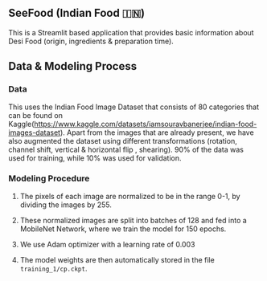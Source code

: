 ## SeeFood (Indian Food 🇮🇳)


This is a Streamlit based application that provides basic information about Desi Food (origin, ingredients &amp; preparation time).


## Data & Modeling Process

### Data

This uses the Indian Food Image Dataset that consists of 80 categories that can be found on Kaggle(https://www.kaggle.com/datasets/iamsouravbanerjee/indian-food-images-dataset). Apart from the images that are already present, we have also augmented the dataset using different transformations (rotation, channel shift, vertical & horizontal flip , shearing). 90% of the data was used for training, while 10% was used for validation.

### Modeling Procedure

1. The pixels of each image are normalized to be in the range 0-1, by dividing the images by 255.

2. These normalized images are split into batches of 128 and fed into a MobileNet Network, where we train the model for 150 epochs.

3. We use Adam optimizer with a learning rate of 0.003

4. The model weights are then automatically stored in the file `training_1/cp.ckpt`.

